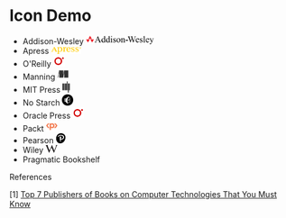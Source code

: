 # Icon Demo

- Addison-Wesley <img src="./addison-wesley-logo.png" alt="addison-wesley-logo" height="15px" />
- Apress <img src="./apress-logo.svg" alt="apress-logo" height="12px" />
- O'Reilly <img src="./oreilly-icon.svg" alt="oreilly-icon" height="20px" />
- Manning <img src="./manning-icon.svg" alt="manning-icon" height="20px" />
- MIT Press <img src="./mit-press-icon.svg" alt="mit-press-icon" height="20px" />
- No Starch <img src="./no-starch-press-icon.png" alt="no-starch-press-icon" height="20px" />
- Oracle Press <img src="./oracle-press-icon.svg" alt="oracle-press-icon" height="20px" />
- Packt <img src="./packt-icon.svg" alt="packt-icon" height="20px" />
- Pearson <img src="./pearson-icon.svg" alt="pearson-icon" height="18px" />
- Wiley <img src="./wiley-icon.svg" alt="wilet-icon" height="14px" />
- Pragmatic Bookshelf

References

[1] [Top 7 Publishers of Books on Computer Technologies That You Must Know](https://levelup.gitconnected.com/top-7-publishers-of-books-on-computer-technologies-that-you-must-know-b36d51e29bc1)
